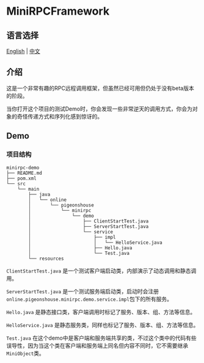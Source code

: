 # MiniRPCFramework

## 语言选择
[English](README.md) | [中文](README_CN.md)

## 介绍

这是一个非常有趣的RPC远程调用框架，但虽然已经可用但仍处于没有beta版本的阶段。

当你打开这个项目的测试Demo时，你会发现一些非常逆天的调用方式，你会为对象的奇怪传递方式和序列化感到惊讶的。

## Demo
### 项目结构
```
minirpc-demo
├── README.md
├── pom.xml
└── src
    └── main
        ├── java
        │   └── online
        │       └── pigeonshouse
        │           └── minirpc
        │               └── demo
        │                   ├── ClientStartTest.java
        │                   ├── ServerStartTest.java
        │                   └── service
        │                       ├── impl
        │                       │   └── HelloService.java
        │                       ├── Hello.java
        │                       └── Test.java
        └── resources
```
`ClientStartTest.java` 是一个测试客户端启动类，内部演示了动态调用和静态调用。

`ServerStartTest.java` 是一个测试服务端启动类，启动时会注册`online.pigeonshouse.minirpc.demo.service.impl`包下的所有服务。

`Hello.java` 是静态接口类，客户端调用时标记了服务、版本、组、方法等信息。

`HelloService.java` 是静态服务类，同样也标记了服务、版本、组、方法等信息。

`Test.java` 在这个demo中是客户端和服务端共享的类，不过这个类中的代码有些误导性，因为当这个类在客户端和服务端上同名但内容不同时，它不需要继承`MiniObject`类。